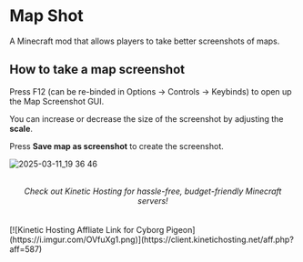 # Map Shot

A Minecraft mod that allows players to take better screenshots of maps.

## How to take a map screenshot

Press F12 (can be re-binded in Options -> Controls -> Keybinds) to open up the Map Screenshot GUI.

You can increase or decrease the size of the screenshot by adjusting the **scale**. 

Press **Save map as screenshot** to create the screenshot. 

![2025-03-11_19 36 46](https://github.com/user-attachments/assets/5f8414b9-d41a-4b77-be83-10ce6dbff58f)

<br>
<center><i>Check out Kinetic Hosting for hassle-free, budget-friendly Minecraft servers!</i></center>
<br>
<br>
[![Kinetic Hosting Affliate Link for Cyborg Pigeon](https://i.imgur.com/OVfuXg1.png)](https://client.kinetichosting.net/aff.php?aff=587)


